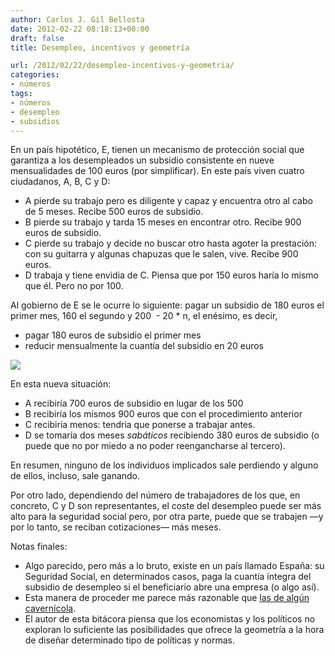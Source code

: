 ```yaml
---
author: Carlos J. Gil Bellosta
date: 2012-02-22 08:18:13+00:00
draft: false
title: Desempleo, incentivos y geometría

url: /2012/02/22/desempleo-incentivos-y-geometria/
categories:
- números
tags:
- números
- desempleo
- subsidios
---
```


En un país hipotético, E, tienen un mecanismo de protección social que garantiza a los desempleados un subsidio consistente en nueve mensualidades de 100 euros (por simplificar). En este país viven cuatro ciudadanos, A, B, C y D:

* A pierde su trabajo pero es diligente y capaz y encuentra otro al cabo de 5 meses. Recibe 500 euros de subsidio.
* B pierde su trabajo y tarda 15 meses en encontrar otro. Recibe 900 euros de subsidio.
* C pierde su trabajo y decide no buscar otro hasta agoter la prestación: con su guitarra y algunas chapuzas que le salen, vive. Recibe 900 euros.
* D trabaja y tiene envidia de C. Piensa que por 150 euros haría lo mismo que él. Pero no por 100.

Al gobierno de E se le ocurre lo siguiente: pagar un subsidio de 180 euros el primer mes, 160 el segundo y 200  - 20 * n, el enésimo, es decir,

* pagar 180 euros de subsidio el primer mes
* reducir mensualmente la cuantía del subsidio en 20 euros

[![](/wp-uploads/2012/02/subsidio_decreciente.png)
](/wp-uploads/2012/02/subsidio_decreciente.png)

En esta nueva situación:

* A recibiría 700 euros de subsidio en lugar de los 500
* B recibiría los mismos 900 euros que con el procedimiento anterior
* C recibiría menos: tendría que ponerse a trabajar antes.
* D se tomaría dos meses _sabáticos_ recibiendo 380 euros de subsidio (o puede que no por miedo a no poder reengancharse al tercero).

En resumen, ninguno de los individuos implicados sale perdiendo y alguno de ellos, incluso, sale ganando.

Por otro lado, dependiendo del número de trabajadores de los que, en concreto, C y D son representantes, el coste del desempleo puede ser más alto para la seguridad social pero, por otra parte, puede que se trabajen —y por lo tanto, se reciban cotizaciones— más meses.

Notas finales:

* Algo parecido, pero más a lo bruto, existe en un país llamado España: su Seguridad Social, en determinados casos, paga la cuantía íntegra del subsidio de desempleo si el beneficiario abre una empresa (o algo así).
* Esta manera de proceder me parece más razonable que [las de algún cavernícola](http://economia.elpais.com/economia/2012/02/20/actualidad/1329754223_145409.html).
* El autor de esta bitácora piensa que los economistas y los políticos no exploran lo suficiente las posibilidades que ofrece la geometría a la hora de diseñar determinado tipo de políticas y normas.

